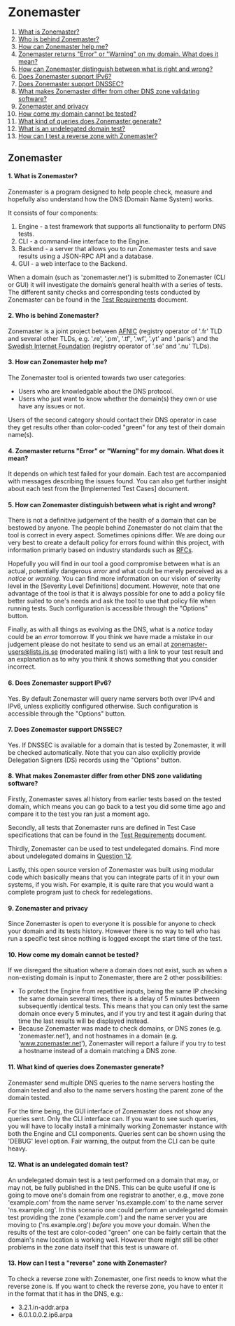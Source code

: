 Zonemaster
==========

1. [What is Zonemaster?](#q1)
2. [Who is behind Zonemaster?](#q2)
3. [How can Zonemaster help me?](#q3)
4. [Zonemaster returns "Error" or "Warning" on my domain. What does it mean?](#q4)
5. [How can Zonemaster distinguish between what is right and wrong?](#q5)
6. [Does Zonemaster support IPv6?](#q6)
7. [Does Zonemaster support DNSSEC?](#q7)
8. [What makes Zonemaster differ from other DNS zone validating software?](#q8)
9. [Zonemaster and privacy](#q9)
10. [How come my domain cannot be tested?](#q10)
11. [What kind of queries does Zonemaster generate?](#q11)
12. [What is an undelegated domain test?](#q12)
13. [How can I test a reverse zone with Zonemaster?](#q13)

Zonemaster
----------

<a name="q1"></a>
#### 1. What is Zonemaster?
Zonemaster is a program designed to help people check, measure and
hopefully also understand how the DNS (Domain Name System) works.

It consists of four components:

  1. Engine - a test framework that supports all functionality to perform DNS tests.
  2. CLI - a command-line interface to the Engine.
  3. Backend - a server that allows you to run Zonemaster tests and save results using
     a JSON-RPC API and a database.
  4. GUI - a web interface to the Backend.

When a domain (such as 'zonemaster.net') is submitted to Zonemaster (CLI or
GUI) it will investigate the domain’s general health with a series of tests.
The different sanity checks and corresponding tests conducted by Zonemaster can be
found in the [Test Requirements] document.

<a name="q2"></a>
#### 2. Who is behind Zonemaster?
Zonemaster is a joint project between [AFNIC] (registry operator of '.fr' TLD and several other
TLDs, e.g. '.re', '.pm', '.tf', '.wf', '.yt' and '.paris') and the [Swedish Internet Foundation]
(registry operator of '.se' and '.nu' TLDs).

<a name="q3"></a>
#### 3. How can Zonemaster help me?
The Zonemaster tool is oriented towards two user categories:

  - Users who are knowledgable about the DNS protocol.
  - Users who just want to know whether the domain(s) they own or use
    have any issues or not.

Users of the second category should contact their DNS operator
in case they get results other than color-coded "green" for any
test of their domain name(s).

<a name="q4"></a>
#### 4. Zonemaster returns "Error" or "Warning" for my domain. What does it mean?
It depends on which test failed for your domain. Each test are accompanied with messages
describing the issues found.
You can also get further insight about each test from the [Implemented Test Cases] document.

<a name="q5"></a>
#### 5. How can Zonemaster distinguish between what is right and wrong?
There is not a definitive judgement of the health of a domain that can be bestowed by anyone.
The people behind Zonemaster do not claim that the tool is correct in every aspect.
Sometimes opinions differ.
We are doing our very best to create a default policy for errors found within this project,
with information primarly based on industry standards such as [RFCs].

Hopefully you will find in our tool a good compromise between what is an actual,
potentially dangerous *error* and what could be merely perceived as a *notice* or *warning*.
You can find more information on our vision of severity level in the [Severity Level Definitions] document.
However, note that one advantage of the tool is that it is always possible for one to add a policy file 
better suited to one's needs and ask the tool to use that policy file when running tests.
Such configuration is accessible through the "Options" button.

Finally, as with all things as evolving as the DNS, what is a *notice* today could be an *error* tomorrow.
If you think we have made a mistake in our judgement please do not hesitate to send us
an email at [zonemaster-users@lists.iis.se] (moderated mailing list) with a link to your test
result and an explanation as to why you think it shows something that you consider incorrect.

<a name="q6"></a>
#### 6. Does Zonemaster support IPv6?
Yes. By default Zonemaster will query name servers both over IPv4 and IPv6, unless explicitly
configured otherwise.
Such configuration is accessible through the "Options" button.

<a name="q7"></a>
#### 7. Does Zonemaster support DNSSEC?
Yes. If DNSSEC is available for a domain that is tested by Zonemaster, it will be
checked automatically.
Note that you can also explicitly provide Delegation Signers (DS) records using the
"Options" button.

<a name="q8"></a>
#### 8. What makes Zonemaster differ from other DNS zone validating software?
Firstly, Zonemaster saves all history from earlier tests based on the tested
domain, which means you can go back to a test you did some time ago and compare it
to the test you ran just a moment ago.

Secondly, all tests that Zonemaster runs are defined in Test Case specifications that
can be found in the [Test Requirements] document.

Thirdly, Zonemaster can be used to test undelegated domains. Find more about undelegated
domains in [Question 12].

Lastly, this open source version of Zonemaster was built using modular code
which basically means that you can integrate parts of it in your own systems, if you wish.
For example, it is quite rare that you would want a complete program just to check for
redelegations.

<a name="q9"></a>
#### 9. Zonemaster and privacy
Since Zonemaster is open to everyone it is possible for anyone to check your
domain and its tests history.
However there is no way to tell who has run a specific test since nothing is
logged except the start time of the test.

<a name="q10"></a>
#### 10. How come my domain cannot be tested?
If we disregard the situation where a domain does not exist, such as when a
non-existing domain is input to Zonemaster, there are 2 other possibilities:
  - To protect the Engine from repetitive inputs, being the same IP
    checking the same domain several times, there is a delay of 5 minutes between
    subsequently identical tests.
    This means that you can only test the same domain once every 5 minutes,
    and if you try and test it again during that time the last results
    will be displayed instead.
  - Because Zonemaster was made to check domains, or DNS zones (e.g. 'zonemaster.net'), and
    not hostnames in a domain (e.g. 'www.zonemaster.net'), Zonemaster will
    report a failure if you try to test a hostname instead of a domain matching a
    DNS zone.

<a name="q11"></a>
#### 11. What kind of queries does Zonemaster generate?
Zonemaster send multiple DNS queries to the name servers hosting the domain tested and
also to the name servers hosting the parent zone of the domain tested.

For the time being, the GUI interface of Zonemaster does not show any queries sent.
Only the CLI interface can. If you want to see such queries, you will have to locally install
a minimally working Zonemaster instance with both the Engine and CLI components.
Queries sent can be shown using the 'DEBUG' level option.
Fair warning, the output from the CLI can be quite heavy.

<a name="q12"></a>
#### 12. What is an undelegated domain test?
An undelegated domain test is a test performed on a domain that may, or may not,
be fully published in the DNS.
This can be quite useful if one is going to move one's domain from one registrar to another,
e.g., move zone 'example.com' from the name server 'ns.example.com' to the name server 'ns.example.org'.
In this scenario one could perform an undelegated domain test providing the zone ('example.com')
and the name server you are moving to ('ns.example.org') *before* you move your domain.
When the results of the test are color-coded "green" one can be fairly certain that the
domain's new location is working well.
However there might still be other problems in the zone data itself that this test is unaware of.

<a name="q13"></a>
#### 13. How can I test a "reverse" zone with Zonemaster?
To check a reverse zone with Zonemaster, one first needs to know what the
reverse zone is. If you want to check the reverse zone, you have to enter
it in the format that it has in the DNS, e.g.:

  - 3.2.1.in-addr.arpa
  - 6.0.1.0.0.2.ip6.arpa

[AFNIC]:                                 https://www.afnic.fr/en/
[Implemented Test Cases document]:       https://github.com/zonemaster/zonemaster/blob/master/docs/specifications/tests/ImplementedTestCases.md
[Question 12]:                           #q12
[RFCs]:                                  https://www.ietf.org/standards/rfcs/
[Severity Level Definitions document]:   https://github.com/zonemaster/zonemaster/blob/master/docs/specifications/tests/SeverityLevelDefinitions.md
[Swedish Internet Foundation]:           https://internetstiftelsen.se/en/
[Test Requirements]:                     https://github.com/zonemaster/zonemaster/blob/master/docs/requirements/TestRequirements.md
[zonemaster-users@lists.iis.se]:         mailto:zonemaster-users@lists.iis.se
